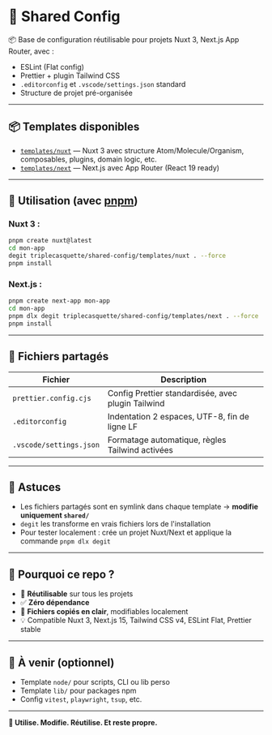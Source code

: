# 🧩 Shared Config

📦 Base de configuration réutilisable pour projets Nuxt 3, Next.js App Router, avec :
- ESLint (Flat config)
- Prettier + plugin Tailwind CSS
- `.editorconfig` et `.vscode/settings.json` standard
- Structure de projet pré-organisée

---

## 📦 Templates disponibles

- [`templates/nuxt`](./templates/nuxt) — Nuxt 3 avec structure Atom/Molecule/Organism, composables, plugins, domain logic, etc.
- [`templates/next`](./templates/next) — Next.js avec App Router (React 19 ready)

---

## 🚀 Utilisation (avec [pnpm](https://pnpm.io))

### Nuxt 3 :

```bash
pnpm create nuxt@latest
cd mon-app
degit triplecasquette/shared-config/templates/nuxt . --force
pnpm install
```

### Next.js :

```bash
pnpm create next-app mon-app
cd mon-app
pnpm dlx degit triplecasquette/shared-config/templates/next . --force
pnpm install
```

---

## 📁 Fichiers partagés

| Fichier                      | Description |
|------------------------------|-------------|
| `prettier.config.cjs`        | Config Prettier standardisée, avec plugin Tailwind |
| `.editorconfig`              | Indentation 2 espaces, UTF-8, fin de ligne LF |
| `.vscode/settings.json`      | Formatage automatique, règles Tailwind activées |

---

## 🧠 Astuces

- Les fichiers partagés sont en symlink dans chaque template → **modifie uniquement `shared/`**
- `degit` les transforme en vrais fichiers lors de l'installation
- Pour tester localement : crée un projet Nuxt/Next et applique la commande `pnpm dlx degit`

---

## 🔮 Pourquoi ce repo ?

- 🔁 **Réutilisable** sur tous les projets
- ✅ **Zéro dépendance**
- 🧼 **Fichiers copiés en clair**, modifiables localement
- 💡 Compatible Nuxt 3, Next.js 15, Tailwind CSS v4, ESLint Flat, Prettier stable

---

## 🧠 À venir (optionnel)

- Template `node/` pour scripts, CLI ou lib perso
- Template `lib/` pour packages npm
- Config `vitest`, `playwright`, `tsup`, etc.

---

**🚀 Utilise. Modifie. Réutilise. Et reste propre.**